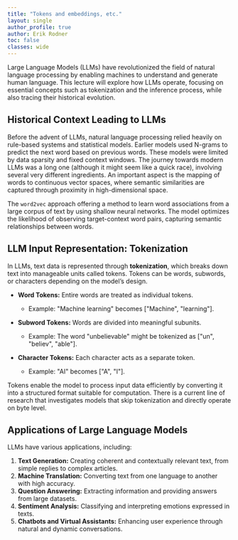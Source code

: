 ```yaml
---
title: "Tokens and embeddings, etc."
layout: single
author_profile: true
author: Erik Rodner
toc: false
classes: wide
---
```


Large Language Models (LLMs) have revolutionized the field of natural language processing by enabling machines to understand and generate human language. This lecture will explore how LLMs operate, focusing on essential concepts such as tokenization and the inference process, while also tracing their historical evolution.

## Historical Context Leading to LLMs

Before the advent of LLMs, natural language processing relied heavily on rule-based systems and statistical models. 
Earlier models used N-grams to predict the next word based on previous words. These models were limited by data sparsity and fixed context windows.
The journey towards modern LLMs was a long one (although it might seem like a quick race), involving several very
different ingredients.
An important aspect is the mapping of words to continuous vector spaces, where semantic similarities are captured through proximity in high-dimensional space.

The ``word2vec`` approach offering a method to learn word associations from a large corpus of text by using shallow neural networks. The model optimizes the likelihood of observing target-context word pairs, capturing semantic relationships between words.

## LLM Input Representation: Tokenization

In LLMs, text data is represented through **tokenization**, which breaks down text into manageable units called tokens. Tokens can be words, subwords, or characters depending on the model’s design.

- **Word Tokens:** Entire words are treated as individual tokens.
  - Example: "Machine learning" becomes ["Machine", "learning"].
  
- **Subword Tokens:** Words are divided into meaningful subunits.
  - Example: The word "unbelievable" might be tokenized as ["un", "believ", "able"].
  
- **Character Tokens:** Each character acts as a separate token.
  - Example: "AI" becomes ["A", "I"].

Tokens enable the model to process input data efficiently by converting it into a structured format suitable for computation. There is a current line of research that investigates models that skip tokenization and directly 
operate on byte level.



## Applications of Large Language Models

LLMs have various applications, including:

1. **Text Generation:** Creating coherent and contextually relevant text, from simple replies to complex articles.
2. **Machine Translation:** Converting text from one language to another with high accuracy.
3. **Question Answering:** Extracting information and providing answers from large datasets.
4. **Sentiment Analysis:** Classifying and interpreting emotions expressed in texts.
5. **Chatbots and Virtual Assistants:** Enhancing user experience through natural and dynamic conversations.
